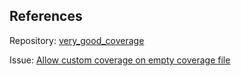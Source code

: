 ## References

Repository: [very_good_coverage](https://github.com/invertase/dart_custom_lint)

Issue: [Allow custom coverage on empty coverage file](https://github.com/VeryGoodOpenSource/very_good_coverage/issues/167)
